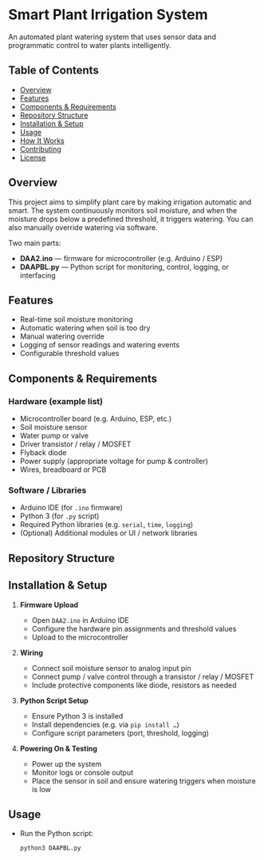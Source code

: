 # Smart Plant Irrigation System

An automated plant watering system that uses sensor data and programmatic control to water plants intelligently.

## Table of Contents

- [Overview](#overview)  
- [Features](#features)  
- [Components & Requirements](#components--requirements)  
- [Repository Structure](#repository-structure)  
- [Installation & Setup](#installation--setup)  
- [Usage](#usage)  
- [How It Works](#how-it-works)  
- [Contributing](#contributing)  
- [License](#license)

## Overview

This project aims to simplify plant care by making irrigation automatic and smart. The system continuously monitors soil moisture, and when the moisture drops below a predefined threshold, it triggers watering. You can also manually override watering via software.  

Two main parts:
- **DAA2.ino** — firmware for microcontroller (e.g. Arduino / ESP)  
- **DAAPBL.py** — Python script for monitoring, control, logging, or interfacing  

## Features

- Real-time soil moisture monitoring  
- Automatic watering when soil is too dry  
- Manual watering override  
- Logging of sensor readings and watering events  
- Configurable threshold values  

## Components & Requirements

### Hardware (example list)

- Microcontroller board (e.g. Arduino, ESP, etc.)  
- Soil moisture sensor  
- Water pump or valve  
- Driver transistor / relay / MOSFET  
- Flyback diode  
- Power supply (appropriate voltage for pump & controller)  
- Wires, breadboard or PCB  

### Software / Libraries

- Arduino IDE (for `.ino` firmware)  
- Python 3 (for `.py` script)  
- Required Python libraries (e.g. `serial`, `time`, `logging`)  
- (Optional) Additional modules or UI / network libraries  

## Repository Structure


## Installation & Setup

1. **Firmware Upload**  
   - Open `DAA2.ino` in Arduino IDE  
   - Configure the hardware pin assignments and threshold values  
   - Upload to the microcontroller  

2. **Wiring**  
   - Connect soil moisture sensor to analog input pin  
   - Connect pump / valve control through a transistor / relay / MOSFET  
   - Include protective components like diode, resistors as needed  

3. **Python Script Setup**  
   - Ensure Python 3 is installed  
   - Install dependencies (e.g. via `pip install …`)  
   - Configure script parameters (port, threshold, logging)  

4. **Powering On & Testing**  
   - Power up the system  
   - Monitor logs or console output  
   - Place the sensor in soil and ensure watering triggers when moisture is low  

## Usage

- Run the Python script:  
  ```bash
  python3 DAAPBL.py
